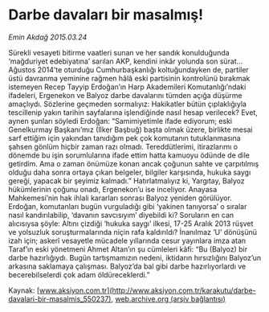 # Darbe davaları bir masalmış!

*Emin Akdağ 2015.03.24*

<div class="pNewsDetailMainContent" itemprop="articleBody">
 <p>
  Sürekli vesayeti bitirme vaatleri sunan ve her sandık konulduğunda ‘mağduriyet edebiyatına’ sarılan AKP, kendini inkâr yolunda son sürat… Ağustos 2014’te oturduğu Cumhurbaşkanlığı koltuğundayken de, partiler üstü davranma yeminine rağmen hâlâ eski partisinin kontrolünü bırakmak istemeyen Recep Tayyip Erdoğan’ın Harp Akademileri Komutanlığı’ndaki ifadeleri, Ergenekon ve Balyoz darbe davalarını tümden açığa düşürme amaçlıydı. Sözlerine geçmeden sormalıyız: Hakikatler bütün çıplaklığıyla tescillenip yakın tarihin sayfalarına işlendiğinde nasıl hesap verilecek? Evet, aynen şunları söyledi Erdoğan: “Samimiyetimle ifade ediyorum; eski Genelkurmay Başkanı’mız (İlker Başbuğ) başta olmak üzere, birlikte mesai sarf ettiğim için yakından tanıdığım pek çok komutanın tutuklanmasına şahsen gönlüm hiçbir zaman razı olmadı. Tereddütlerimi, itirazlarımı o dönemde bu işin sorumlularına ifade ettim hatta kamuoyu ödünde de dile getirdim. Ama o zaman önümüze konan ancak çoğunun sahte ve çarpıtılmış olduğu daha sonra ortaya çıkan belgeler, bilgiler karşısında, hukuka saygı gereği, yapacak bir şeyimiz kalmadı.” Hatırlatmalıyız ki, Yargıtay, Balyoz hükümlerinin çoğunu onadı, Ergenekon’u ise inceliyor. Anayasa Mahkemesi’nin hak ihlali kararları sonrası Balyoz yeniden görülüyor. Erdoğan, komutanları bugün vurguladığı gibi ‘yakinen tanıyorsa’ o sıralar nasıl kandırılabilip, ‘davanın savcısıyım’ diyebildi ki? Soruların en can alıcısıysa şöyle: Altını çizdiği ‘hukuka saygı’ ilkesi, 17-25 Aralık 2013 rüşvet ve yolsuzluk soruşturmalarında niçin rafa kaldırıldı? İnanılmaz ‘U’ dönüşünü izah için; askerî vesayetle mücadele yıllarında cesur yayınlara imza atan Taraf’ın eski yönetmeni Ahmet Altan’ın şu cümleleri kâfi: “Bu (Balyoz) bir darbe hazırlığıydı. Bugün tartışmamızın nedeni, iktidarın hırsızlığını Balyoz’un arkasına saklamaya çalışması. Balyoz’da bal gibi darbe hazırlıyorlardı ve becerebilselerdi çok adam öldüreceklerdi.”
 </p>
</div>


Kaynak: [www.aksiyon.com.tr](http://www.aksiyon.com.tr/karakutu/darbe-davalari-bir-masalmis_550237), [web.archive.org (arşiv bağlantısı)](http://web.archive.org/web/20150801052127/http://www.aksiyon.com.tr/karakutu/darbe-davalari-bir-masalmis_550237)
